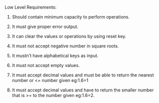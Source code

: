 Low Level Requirements:

1)	Should contain minimum capacity to perform operations.

2)	It must give proper error output.

3)	It can clear the values or operations by using reset key.

4)	It must not accept negative number in square roots.

5)	It mustn’t have alphabetical keys as input.

6)	It must not accept empty values.

7)	It must accept decimal values and must be able to return the nearest number or <= number given eg:1.6=1

8)	It must accept decimal values and have to return the smaller number that is >= to the number given eg:1.6=2.
